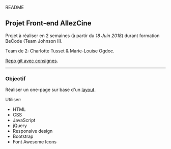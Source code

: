 README

## Projet Front-end AllezCine

Projet à réaliser en 2 semaines (à partir du *18 Juin 2018*) durant formation BeCode (Team Johnson II).  

Team de 2: Charlotte Tusset & Marie-Louise Ogdoc. 

[Repo git avec consignes](https://github.com/becodeorg/Johnson2/tree/master/projets/AllezCine). 

--- 

### Objectif

Réaliser un one-page sur base d'un [layout](https://github.com/becodeorg/Johnson2/blob/master/projets/AllezCine/layout-one-v2.jpg).  

Utiliser:
* HTML
* CSS
* JavaScript
* jQuery
* Responsive design
* Bootstrap
* Font Awesome Icons  